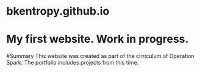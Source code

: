 # bkentropy.github.io
My first website.  Work in progress.
===========================

#Summary
This website was created as part of the cirriculum of Operation Spark. The portfolio includes projects from this time.  
